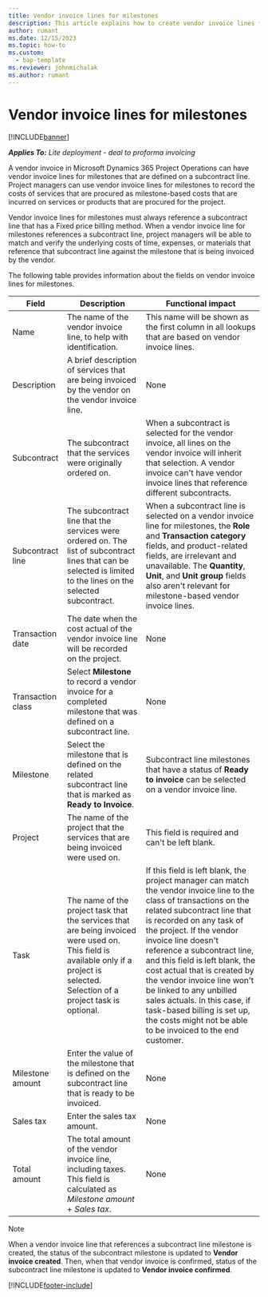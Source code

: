 ```yaml
---
title: Vendor invoice lines for milestones
description: This article explains how to create vendor invoice lines for milestones on a subcontract.
author: rumant
ms.date: 12/15/2023
ms.topic: how-to
ms.custom: 
  - bap-template
ms.reviewer: johnmichalak
ms.author: rumant
---
```


# Vendor invoice lines for milestones

[!INCLUDE[banner](../../includes/banner.md)]

_**Applies To:** Lite deployment - deal to proforma invoicing_

A vendor invoice in Microsoft Dynamics 365 Project Operations can have vendor invoice lines for milestones that are defined on a subcontract line. Project managers can use vendor invoice lines for milestones to record the costs of services that are procured as milestone-based costs that are incurred on services or products that are procured for the project.

Vendor invoice lines for milestones must always reference a subcontract line that has a Fixed price billing method. When a vendor invoice line for milestones references a subcontract line, project managers will be able to match and verify the underlying costs of time, expenses, or materials that reference that subcontract line against the milestone that is being invoiced by the vendor.

The following table provides information about the fields on vendor invoice lines for milestones.

| Field | Description | Functional impact |
| --- | --- | --- |
| Name | The name of the vendor invoice line, to help with identification. | This name will be shown as the first column in all lookups that are based on vendor invoice lines. |
| Description | A brief description of services that are being invoiced by the vendor on the vendor invoice line. | None |
| Subcontract | The subcontract that the services were originally ordered on. | When a subcontract is selected for the vendor invoice, all lines on the vendor invoice will inherit that selection. A vendor invoice can't have vendor invoice lines that reference different subcontracts. |
| Subcontract line | The subcontract line that the services were ordered on. The list of subcontract lines that can be selected is limited to the lines on the selected subcontract. | When a subcontract line is selected on a vendor invoice line for milestones, the **Role** and **Transaction category** fields, and product-related fields, are irrelevant and unavailable. The **Quantity**, **Unit**, and **Unit group** fields also aren't relevant for milestone-based vendor invoice lines. |
| Transaction date | The date when the cost actual of the vendor invoice line will be recorded on the project. | None |
| Transaction class | Select **Milestone** to record a vendor invoice for a completed milestone that was defined on a subcontract line. | None |
| Milestone | Select the milestone that is defined on the related subcontract line that is marked as **Ready to Invoice**. | Subcontract line milestones that have a status of **Ready to invoice** can be selected on a vendor invoice line. |
| Project | The name of the project that the services that are being invoiced were used on. | This field is required and can't be left blank. |
| Task | The name of the project task that the services that are being invoiced were used on. This field is available only if a project is selected. Selection of a project task is optional. | If this field is left blank, the project manager can match the vendor invoice line to the class of transactions on the related subcontract line that is recorded on any task of the project. If the vendor invoice line doesn't reference a subcontract line, and this field is left blank, the cost actual that is created by the vendor invoice line won't be linked to any unbilled sales actuals. In this case, if task-based billing is set up, the costs might not be able to be invoiced to the end customer. |
| Milestone amount | Enter the value of the milestone that is defined on the subcontract line that is ready to be invoiced. | None |
| Sales tax | Enter the sales tax amount. | None |
| Total amount | The total amount of the vendor invoice line, including taxes. This field is calculated as *Milestone amount* + *Sales tax*. | None |

> [!NOTE]
> When a vendor invoice line that references a subcontract line milestone is created, the status of the subcontract milestone is updated to **Vendor invoice created**. Then, when that vendor invoice is confirmed, status of the subcontract line milestone is updated to **Vendor invoice confirmed**.

[!INCLUDE[footer-include](../../includes/footer-banner.md)]
